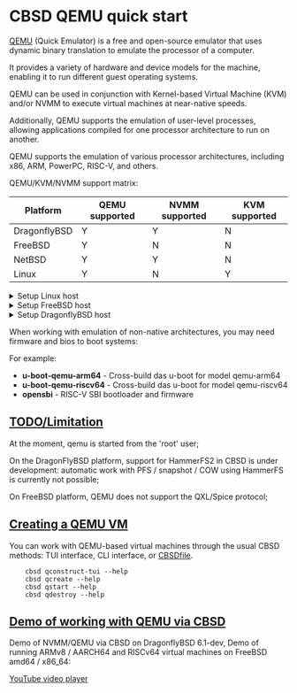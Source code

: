 # **CBSD** QEMU quick start

[QEMU](https://www.qemu.org/) (Quick Emulator) is a free and open-source emulator that uses dynamic binary translation to emulate the processor of a computer. 

It provides a variety of hardware and device models for the machine, enabling it to run different guest operating systems. 

QEMU can be used in conjunction with Kernel-based Virtual Machine (KVM) and/or NVMM to execute virtual machines at near-native speeds. 

Additionally, QEMU supports the emulation of user-level processes, allowing applications compiled for one processor architecture to run on another.

QEMU supports the emulation of various processor architectures, including x86, ARM, PowerPC, RISC-V, and others.

QEMU/KVM/NVMM support matrix:

| Platform     | QEMU supported | NVMM supported | KVM supported |
| ------------ | -------------- | -------------- | ------------- |
| DragonflyBSD | Y              | Y              |       N       |
| FreeBSD      | Y              | N              |       N       |
| NetBSD       | Y              | Y              |       N       |
| Linux        | Y              | N              |       Y       |

<details>
  <summary>Setup Linux host</summary>

## CBSD + QEMU + Linux

</details>


<details>
  <summary>Setup FreeBSD host</summary>

## CBSD + QEMU + FreeBSD

Currently (at 2025) FreeBSD does not have QEMU acceleration, however, you can use QEMU  to emulate non-native architectures.

How-to-start:

1) Install the QEMU package ( [qemu](https://www.freshports.org/emulators/qemu/) or [qemu-devel](https://www.freshports.org/emulators/qemu-devel/) package ) then reinitialize CBSD ( prefer 'qemu-devel' package instead of 'qemu' ):
```
pkg install -y qemu-devel || pkg instal -y qemu
pkg install -y tmux
cbsd initenv
```

To test:
```
cbsd summary
```

Install additional software:

  - for ARM/aarch64 VM: `pkg install -y `
  - for RISCV-based VM: `pkg install -y opensbi u-boot-qemu-riscv64`
  - for x86-64 VM: `pkg install -y edk2-qemu-x64`

Create a vm using any of the three preferred methods:

2a) via TUI (dialog-based) interface:
```
cbsd qconstruct-tui
```

Choose target 'arch', 'vm_os_type', 'vm_os_profile' , 'jname' then 'GO'.

2b) via command line:
```
cbsd qcreate jname=vm1 vm_os_type=freebsd vm_os_profile=FreeBSD-riscv64-14.2 vm_ram=2g vm_cpus=1 runasap=1 imgsize=10g          # to create RISCV VM
cbsd qcreate jname=vm2 vm_os_type=freebsd vm_os_profile=FreeBSD-aarch64-14.2 vm_ram=2g vm_cpus=1 runasap=1 imgsize=10g          # to create aarch64 VM
```

2c) via CBSDfile:
```

```
```
cbsd up
```

</details>

<details>
  <summary>Setup DragonflyBSD host</summary>

## CBSD + QEMU + DragonflyBSD

**CBSD** version 13.0.18 added support for [QEMU](http://wiki.qemu.org/Main_Page) and [NVMM](https://blog.netbsd.org/tnf/entry/from_zero_to_nvmm) accelerator. Similar to the commands for jail, bhyve and XEN, you can create and manage QEMU-based virtual machines through similar commands and dialog forms, while the commands are prefixed with 'q': qstart, qdestroy ..

Currently NVMM acceleration is only available on the [DragonFlyBSD](https://www.dragonflybsd.org)/[NetBSD](https://www.netbsd.org) platform. However, if you are using CBSD and QEMU on FreeBSD, you can take advantage of the lightweight image of the alternate architectures as a full virtual machine if the [QEMU-usermode jail](/en/cbsd_qemu_usermode.html) is not for you. So, on a FreeBSD amd64 host, you can easily get up and running with an OS for ARMv8/aarch64 or RISCv64.

When using NVMM, make sure the module is loaded:

```
	kldload nvmm
```

Don't forget to add nvmm into auto-load via /boot/loader.conf:

```
	nvmm_load="YES"
```

You can check the status of NVMM through the command:

```
	nvmmctl identify
```

If the module is missing or does not work correctly, you can create VMs, but they will work without acceleration.

Also, acceleration will not be available if you are running non-native architectures.

You need to install QEMU package named 'qemu' (or 'qemu-devel' in some cases):

```
	pkg install qemu
```

Detailed description of working with NVMM/QEMU on the: [DragonflyBSD project page](https://www.dragonflybsd.org/docs/docs/howtos/nvmm/), [NetBSD project guide](https://www.netbsd.org/docs/guide/en/chap-virt.html)

</details>

When working with emulation of non-native architectures, you may need firmware and bios to boot systems:

For example:

* **u-boot-qemu-arm64** - Cross-build das u-boot for model qemu-arm64
* **u-boot-qemu-riscv64** - Cross-build das u-boot for model qemu-riscv64
* **opensbi** - RISC-V SBI bootloader and firmware

## [TODO/Limitation]()

At the moment, qemu is started from the 'root' user;

On the DragonFlyBSD platform, support for HammerFS2 in CBSD is under development: automatic work with PFS / snapshot / COW using HammerFS is currently not possible;

On FreeBSD platform, QEMU does not support the QXL/Spice protocol;

## [Creating a QEMU VM]()

You can work with QEMU-based virtual machines through the usual CBSD methods: TUI interface, CLI interface, or [CBSDfile](/en/cbsdfile.html).

```
	cbsd qconstruct-tui --help
	cbsd qcreate --help
	cbsd qstart --help
	cbsd qdestroy --help
```

## [Demo of working with QEMU via CBSD]()

Demo of NVMM/QEMU via CBSD on DragonflyBSD 6.1-dev, Demo of running ARMv8 / AARCH64 and RISCv64 virtual machines on FreeBSD amd64 / x86\_64:

[YouTube video player](https://www.youtube.com/embed/ACZ2dS1SRcc)
